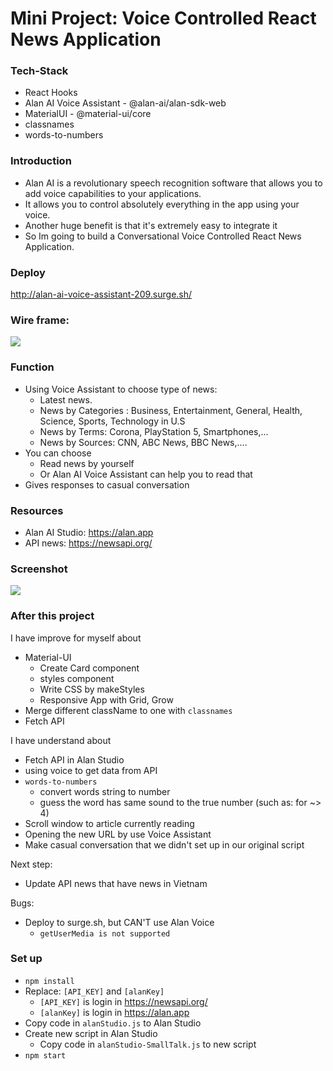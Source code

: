 # Mini Project: Voice Controlled React News Application

### Tech-Stack

- React Hooks
- Alan AI Voice Assistant - @alan-ai/alan-sdk-web
- MaterialUI - @material-ui/core
- classnames
- words-to-numbers

### Introduction

- Alan AI is a revolutionary speech recognition software that allows you to add voice capabilities to your applications.
- It allows you to control absolutely everything in the app using your voice.
- Another huge benefit is that it's extremely easy to integrate it
- So Im going to build a Conversational Voice Controlled React News Application.

### Deploy

http://alan-ai-voice-assistant-209.surge.sh/

### Wire frame:

<img src="https://i.imgur.com/DHZwMT1.png" />

### Function

- Using Voice Assistant to choose type of news:
  - Latest news.
  - News by Categories : Business, Entertainment, General, Health, Science, Sports, Technology in U.S
  - News by Terms: Corona, PlayStation 5, Smartphones,...
  - News by Sources: CNN, ABC News, BBC News,....
- You can choose
  - Read news by yourself
  - Or Alan AI Voice Assistant can help you to read that
- Gives responses to casual conversation

### Resources

- Alan AI Studio: https://alan.app
- API news: https://newsapi.org/

### Screenshot

<img src="https://media.giphy.com/media/kHxwr6ohazm1FQwyuX/giphy.gif" />

### After this project

I have improve for myself about

- Material-UI
  - Create Card component
  - styles component
  - Write CSS by makeStyles
  - Responsive App with Grid, Grow
- Merge different className to one with `classnames`
- Fetch API

I have understand about

- Fetch API in Alan Studio
- using voice to get data from API
- `words-to-numbers`
  - convert words string to number
  - guess the word has same sound to the true number (such as: for ~> 4)
- Scroll window to article currently reading
- Opening the new URL by use Voice Assistant
- Make casual conversation that we didn't set up in our original script

Next step:

- Update API news that have news in Vietnam

Bugs:

- Deploy to surge.sh, but CAN'T use Alan Voice
  - `getUserMedia is not supported`

### Set up

- `npm install`
- Replace: `[API_KEY]` and `[alanKey]`
  - `[API_KEY]` is login in https://newsapi.org/
  - `[alanKey]` is login in https://alan.app
- Copy code in `alanStudio.js` to Alan Studio
- Create new script in Alan Studio
  - Copy code in `alanStudio-SmallTalk.js` to new script
- `npm start`
